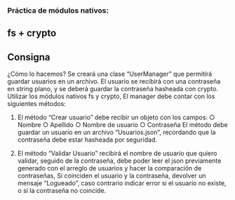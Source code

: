 ### Práctica de módulos nativos:
##  fs + crypto

## Consigna

¿Cómo lo hacemos? Se creará una clase “UserManager” que permitirá guardar usuarios en un archivo. 
El usuario se recibirá con una contraseña en string plano, y se deberá guardar la contraseña hasheada con crypto. Utilizar los módulos nativos fs y crypto, El manager debe contar con los siguientes métodos:

1. El método “Crear usuario” debe recibir un objeto con los campos:
    ○ Nombre
    ○ Apellido
    ○ Nombre de usuario
    ○ Contraseña
El método debe guardar un usuario en un archivo “Usuarios.json”, recordando que la contraseña debe estar hasheada por seguridad.

2. El método “Validar Usuario” recibirá el nombre de usuario que quiero validar, seguido de la contraseña, debe poder leer el json previamente generado con el arreglo de usuarios y hacer la comparación de contraseñas, Si coinciden el usuario y la contraseña, devolver un mensaje
“Logueado”, caso contrario indicar error si el usuario no existe, o si la contraseña no coincide.